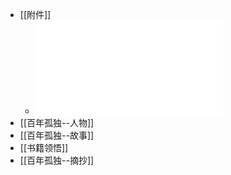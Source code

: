 - [[附件]]
	- ![百年孤独（50周年纪念版） .pdf](../assets/百年孤独（50周年纪念版）_1691506870541_0.pdf)
- [[百年孤独--人物]]
- [[百年孤独--故事]]
- [[书籍领悟]]
- [[百年孤独--摘抄]]